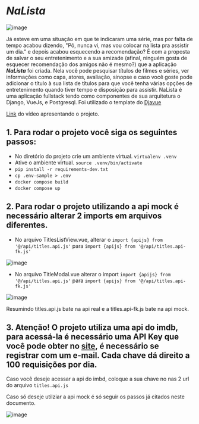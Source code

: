 # ***NaLista***
![image](https://user-images.githubusercontent.com/104369965/218205246-361dbb69-2aa6-43f3-955a-5074e1452c4e.png)

Já esteve em uma situação em que te indicaram uma série, mas por falta de tempo acabou dizendo, "Pô, nunca vi, mas vou colocar na lista pra assistir um dia." e depois acabou esquecendo a recomendação? É com a proposta de salvar o seu entretenimento e a sua amizade (afinal, ninguém gosta de esquecer recomendação dos amigos não é mesmo?) que a aplicação ***NaLista*** foi criada.
Nela você pode pesquisar títulos de filmes e séries, ver informações como capa, atores, avaliação, sinopse e caso você goste pode adicionar o título à sua lista de títulos para que você tenha várias opções de entretenimento quando tiver tempo e disposição para assistir.
NaLista é uma aplicação fullstack tendo como componentes de sua arquitetura o Django, VueJs, e Postgresql. Foi utilizado o template do [Djavue](https://github.com/huogerac/djavue)


[Link](https://www.youtube.com/watch?v=lrsKa5ZwZoA) do vídeo apresentando o projeto.


## 1. Para rodar o projeto você siga os seguintes passos:
- No diretório do projeto crie um ambiente virtual. `virtualenv .venv`
- Ative o ambiente virtual. `source .venv/bin/activate`
- `pip install -r requirements-dev.txt`
- `cp .env-sample > .env`
- `docker compose build`
- `docker compose up`


## 2. Para rodar o projeto utilizando a api mock é necessário alterar 2 imports em arquivos diferentes.
- No arquivo TitlesListView.vue, alterar o `import {apijs} from '@/api/titles.api.js'` para `import {apijs} from '@/api/titles.api-fk.js'`

![image](https://user-images.githubusercontent.com/104369965/218235302-59d451d3-2c2c-4b92-bee1-1816d705390a.png)

- No arquivo TitleModal.vue alterar o import `import {apijs} from '@/api/titles.api.js'` para `import {apijs} from '@/api/titles.api-fk.js'` 

![image](https://user-images.githubusercontent.com/104369965/218235491-ea2405c2-5761-4893-9be0-690047897775.png)

 Resumindo titles.api.js bate na api real e a titles.api-fk.js bate na api mock.
 
 ## 3. Atenção! O projeto utiliza uma api do imdb, para acessá-la é necessário uma API Key que você pode obter no [site](https://imdb-api.com/api), é necessário se registrar com um e-mail. Cada chave dá direito a 100 requisições por dia.
 Caso você deseje acessar a api do imbd, coloque a sua chave no nas 2 url do arquivo `titles.api.js`
 
 Caso só deseje utilziar a api mock é só seguir os passos já citados neste documento.
 
 ![image](https://user-images.githubusercontent.com/104369965/218288262-4a87dd92-f71f-48b2-b9a9-a89f2f064a44.png)


